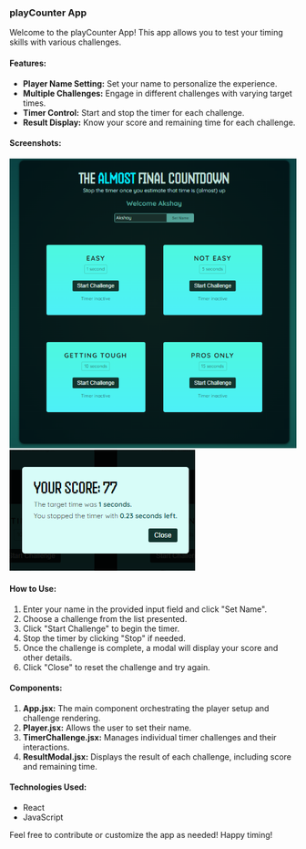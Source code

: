 ### playCounter App

Welcome to the playCounter App! This app allows you to test your timing skills with various challenges.

#### Features:

- **Player Name Setting:** Set your name to personalize the experience.
- **Multiple Challenges:** Engage in different challenges with varying target times.
- **Timer Control:** Start and stop the timer for each challenge.
- **Result Display:** Know your score and remaining time for each challenge.

#### Screenshots:

![Landing Page](./screenshots/LandingPage.png)
![Score Modal](./screenshots/scoreModal.png)

#### How to Use:

1. Enter your name in the provided input field and click "Set Name".
2. Choose a challenge from the list presented.
3. Click "Start Challenge" to begin the timer.
4. Stop the timer by clicking "Stop" if needed.
5. Once the challenge is complete, a modal will display your score and other details.
6. Click "Close" to reset the challenge and try again.

#### Components:

1. **App.jsx:** The main component orchestrating the player setup and challenge rendering.
2. **Player.jsx:** Allows the user to set their name.
3. **TimerChallenge.jsx:** Manages individual timer challenges and their interactions.
4. **ResultModal.jsx:** Displays the result of each challenge, including score and remaining time.

#### Technologies Used:

- React
- JavaScript

Feel free to contribute or customize the app as needed! Happy timing!